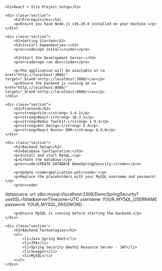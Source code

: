 

    <h1>React + Vite Project Setup</h1>

    <div class="section">
        <h2>Prerequisites</h2>
        <p>Ensure you have Node.js v16.20.0 installed on your machine.</p>
    </div>

    <div class="section">
        <h2>Getting Started</h2>
        <h3>Install Dependencies:</h3>
        <pre><code>npm install</code></pre>

        <h3>Start the Development Server:</h3>
        <pre><code>npm run dev</code></pre>

        <p>The application will be available at <a href="http://localhost:3000/" target="_blank">http://localhost:3000/</a></p>
        <p>Ensure the backend is running on <a href="http://localhost:8080/" target="_blank">http://localhost:8080/</a></p>
    </div>

    <div class="section">
        <h2>Frontend</h2>
        <p><strong>Vite:</strong> 5.4.1</p>
        <p><strong>React:</strong> 18.3.1</p>
        <p><strong>Redux Toolkit:</strong> 1.9.3</p>
        <p><strong>Ant Design:</strong> 5.4</p>
        <p><strong>React Router DOM:</strong> 6.9.0</p>
    </div>

    <div class="section">
        <h2>Backend Setup</h2>
        <h3>Database Configuration:</h3>
        <p>Install and start MySQL.</p>
        <p>Create the database:</p>
        <pre><code>CREATE DATABASE DemoSpringSecurity;</code></pre>

        <p>Update <code>application.yml</code>:</p>
        <p>Replace the placeholders with your MySQL username and password:</p>
        <pre><code>
datasource:
  url: jdbc:mysql://localhost:3306/DemoSpringSecurity?useSSL=false&serverTimezone=UTC
  username: YOUR_MYSQL_USERNAME
  password: YOUR_MYSQL_PASSWORD
        </code></pre>

        <p>Ensure MySQL is running before starting the backend.</p>
    </div>

    <div class="section">
        <h2>Backend Technologies</h2>
        <ul>
            <li>Java Spring Boot</li>
            <li>JPA</li>
            <li>Spring Security OAuth2 Resource Server - JWT</li>
            <li>Swagger</li>
            <li>MySQL</li>
        </ul>
    </div>
